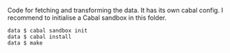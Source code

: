 Code for fetching and transforming the data. It has its own cabal
config. I recommend to initialise a Cabal sandbox in this folder.

    data $ cabal sandbox init
    data $ cabal install
    data $ make
    